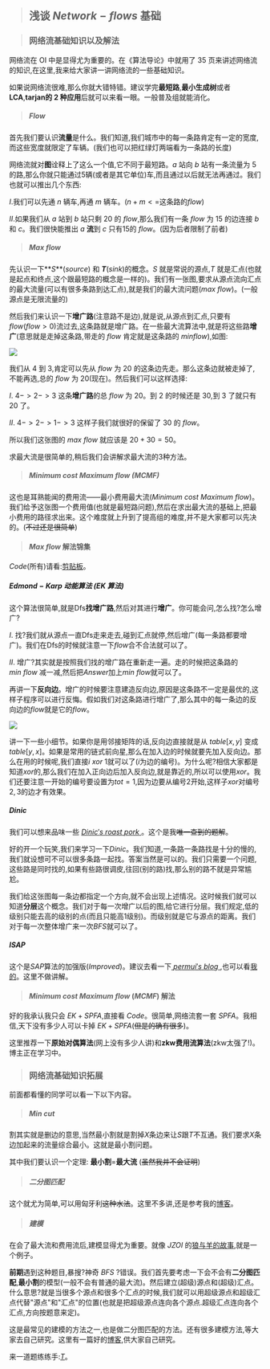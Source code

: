 > ## 浅谈 $Network-flows$ 基础

> ### 网络流基础知识以及解法

网络流在 OI 中是显得尤为重要的。在《算法导论》中就用了 $35$ 页来讲述网络流的知识,在这里,我来给大家讲一讲网络流的一些基础知识。

如果说网络流很难,那么你就大错特错。建议学完**最短路**,**最小生成树**或者**LCA**,**tarjan的 $2$ 种应用**后就可以来看一眼。一般普及组就能消化。


> ##### $Flow$

首先我们要认识**流量**是什么。我们知道,我们城市中的每一条路肯定有一定的宽度,而这些宽度就限定了车辆。(我们也可以把红绿灯两端看为一条路的长度)

网络流就对**图**诠释上了这么一个值,它不同于最短路。$a$ 站向 $b$ 站有一条流量为
5的路,那么你就只能通过5辆(或者是其它单位)车,而且通过以后就无法再通过。我们也就可以推出几个东西:

$I.$我们可以先通 $n$ 辆车,再通 $m$ 辆车。($n+m<=$这条路的$flow$)

$II.$如果我们从 $a$ 站到 $b$ 站只剩 $20$ 的 $flow$,那么我们有一条 $flow$ 为 $15$ 的边连接 $b$ 和 $c$。我们很快能推出 $a$ **流**到 $c$ 只有15的 $flow$。(因为后者限制了前者)

> ##### $Max\ flow$

先认识一下**$S$**($source$) 和 **$T$**($sink$)的概念。$S$ 就是常说的源点,$T$ 就是汇点(也就是起点和终点,这个跟最短路的概念是一样的)。我们有一张图,要求从源点流向汇点的最大流量(可以有很多条路到达汇点),就是我们的最大流问题($max\ flow$)。(一般源点是无限流量的)

然后我们来认识一下**增广路**(注意路不是边),就是说,从源点到汇点,只要有 $flow$($flow>0$)流过去,这条路就是增广路。在一些最大流算法中,就是将这些路**增广**(意思就是走掉这条路,带走的 $flow$ 肯定就是这条路的 $min flow$),如图:

![](https://cdn.luogu.org/upload/pic/2262.png)

我们从 $4$ 到 $3$,肯定可以先从 $flow$ 为 $20$ 的这条边先走。那么这条边就被走掉了,不能再选,总的 $flow$ 为 $20$(现在)。然后我们可以这样选择:

$I.$ $4->2->3$ 这条**增广路**的总 $flow$ 为 $20$。到 $2$ 的时候还是 $30$,到 $3$ 了就只有 $20$ 了。

$II.$ $4->2->1->3$ 这样子我们就很好的保留了 $30$ 的 $flow$。

所以我们这张图的 $max\ flow$ 就应该是 $20+30=50$。

求最大流是很简单的,稍后我们会讲解求最大流的$3$种方法。

> ##### $Minimum\ cost\ Maximum\ flow$ $(MCMF)$

这也是耳熟能闻的费用流——最小费用最大流($Minimum\ cost\ Maximum\ flow$)。我们给予这张图一个费用值(也就是最短路问题),然后在求出最大流的基础上,把最小费用的路径求出来。这个难度就上升到了提高组的难度,并不是大家都可以先决的。(~~不过还是很简单~~)

> #### $Max\ flow$ 解法锦集

$Code$(所有)请看:[剪贴板](https://www.luogu.org/paste/6t8jgtxc)。

##### $Edmond-Karp$ 动能算法 ($EK$ 算法)

这个算法很简单,就是Dfs**找增广路**,然后对其进行**增广**。你可能会问,怎么找?怎么增广?

$I.$ 找?我们就从源点一直Dfs走来走去,碰到汇点就停,然后增广(每一条路都要增广)。我们在Dfs的时候就注意一下$flow$合不合法就可以了。

$II.$ 增广?其实就是按照我们找的增广路在重新走一遍。走的时候把这条路的 $min\ flow$ 减一减,然后把$Answer$加上$min\ flow$就可以了。

再讲一下**反向边**。增广的时候要注意建造反向边,原因是这条路不一定是最优的,这样子程序可以进行反悔。假如我们对这条路进行增广了,那么其中的每一条边的反向边的$flow$就是它的$flow$。

![](https://cdn.luogu.org/upload/pic/20473.png)

讲一下一些小细节。如果你是用邻接矩阵的话,反向边直接就是从 $table[x,y]$ 变成 $table[y,x]$。如果是常用的链式前向星,那么在加入边的时候就要先加入反向边。那么在用的时候呢,我们直接$i\ xor\ 1$就可以了($i$为边的编号)。为什么呢?相信大家都是知道$xor$的,那么我们在加入正向边后加入反向边,就是靠近的,所以可以使用$xor$。我们还要注意一开始的编号要设置为$tot=1$,因为边要从编号$2$开始,这样子$xor$对编号$2,3$的边才有效果。

##### $Dinic$

我们可以想来品味一些 [ $Dinic's\ roast\ pork$ ](http://www.tommydinics.com/)。这个是我~~唯一查到的题解~~。

好的开一个玩笑,我们来学习一下$Dinic$。我们知道,一条路一条路找是十分的慢的,我们就设想可不可以很多条路一起找。答案当然是可以的。我们只需要一个问题,这些路是同时找的,如果有些路很调皮,往回(别的路)找,那么别的路不就是异常尴尬。

我们给这张图每一条边都指定一个方向,就不会出现上述情况。这时候我们就可以知道**分层**这个概念。我们对于每一次增广以后的图,给它进行分层。我们规定,低的级别只能去高的级别的点(而且只能高$1$级别)。而级别就是它与源点的距离。我们对于每一次整体增广来一次$BFS$就可以了。

##### $ISAP$

这个是$SAP$算法的加强版($Improved$)。建议去看一下[ $permui's\ blog$ ](https://www.cnblogs.com/owenyu/p/6852664.html),也可以看[我的](https://xarfa.github.io/2018/06/18/ISAP/)。这里不做讲解。

> #### $Minimum\ cost\ Maximum\ flow$ $(MCMF)$ 解法

好的我承认我只会 $EK+SPFA$,直接看 $Code$。很简单,网络流套一套 $SPFA$。我相信,天下没有多少人可以卡掉 $EK+SPFA$(~~但是的确有很多~~)。

这里推荐一下**原始对偶算法**(网上没有多少人讲)和**zkw费用流算法**(zkw太强了!)。博主正在学习中。

> ### 网络流基础知识拓展

前面都看懂的同学可以看一下以下内容。

> ##### $Min\ cut$

割其实就是删边的意思,当然最小割就是割掉$X$条边来让$S$跟$T$不互通。我们要求$X$条边加起来的流量综合最小。这就是最小割问题。

其中我们要认识一个定理: **最小割**=**最大流** (~~虽然我并不会证明~~)

> ##### 二分图匹配

这个就尤为简单,可以用匈牙利~~这种水法~~。这里不多讲,还是参考我的[博客](https://www.luogu.org/blog/acking/solution-p3386)。

> ##### 建模

在会了最大流和费用流后,建模显得尤为重要。就像 $JZOI$ 的[狼与羊的故事](https://www.luogu.org/problemnew/show/P2598),就是一个例子。

**前期**遇到这种题目,暴搜?神奇 $BFS$ ?错误。我们首先要考虑一下会不会有**二分图匹配**,**最小割**的模型(一般不会有普通的最大流)。然后建立(超级)源点和(超级)汇点。什么意思?就是当很多个源点和很多个汇点的时候,我们就可以用超级源点和超级汇点代替"源点"和"汇点"的位置(也就是把超级源点连向各个源点.超级汇点连向各个汇点,方向按题意来定)。

这是最常见的建模的方法之一,也是做二分图匹配的方法。还有很多建模方法,等大家去自己研究。这里有一篇好的[博客](https://www.cnblogs.com/victorique/p/8560656.html),供大家自己研究。

来一道题练练手:[$T$](https://www.luogu.org/paste/z3085b8l)。
